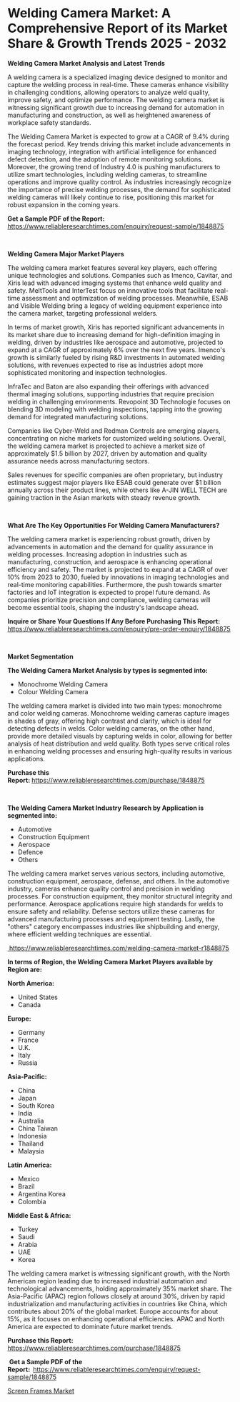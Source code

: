 <p><h1>Welding Camera Market: A Comprehensive Report of its Market Share & Growth Trends 2025 - 2032</h1></p><p><strong>Welding Camera Market Analysis and Latest Trends</strong></p>
<p><p>A welding camera is a specialized imaging device designed to monitor and capture the welding process in real-time. These cameras enhance visibility in challenging conditions, allowing operators to analyze weld quality, improve safety, and optimize performance. The welding camera market is witnessing significant growth due to increasing demand for automation in manufacturing and construction, as well as heightened awareness of workplace safety standards. </p><p>The Welding Camera Market is expected to grow at a CAGR of 9.4% during the forecast period. Key trends driving this market include advancements in imaging technology, integration with artificial intelligence for enhanced defect detection, and the adoption of remote monitoring solutions. Moreover, the growing trend of Industry 4.0 is pushing manufacturers to utilize smart technologies, including welding cameras, to streamline operations and improve quality control. As industries increasingly recognize the importance of precise welding processes, the demand for sophisticated welding cameras will likely continue to rise, positioning this market for robust expansion in the coming years.</p></p>
<p><strong>Get a Sample PDF of the Report:&nbsp;</strong> <a href="https://www.reliableresearchtimes.com/enquiry/request-sample/1848875?utm_campaign=2203&utm_medium=2&utm_source=Github&utm_content=ia&utm_term=11042025&utm_id=welding-camera">https://www.reliableresearchtimes.com/enquiry/request-sample/1848875</a></p>
<p>&nbsp;</p>
<p><strong>Welding Camera Major Market Players</strong></p>
<p><p>The welding camera market features several key players, each offering unique technologies and solutions. Companies such as Imenco, Cavitar, and Xiris lead with advanced imaging systems that enhance weld quality and safety. MeltTools and InterTest focus on innovative tools that facilitate real-time assessment and optimization of welding processes. Meanwhile, ESAB and Visible Welding bring a legacy of welding equipment experience into the camera market, targeting professional welders.</p><p>In terms of market growth, Xiris has reported significant advancements in its market share due to increasing demand for high-definition imaging in welding, driven by industries like aerospace and automotive, projected to expand at a CAGR of approximately 6% over the next five years. Imenco's growth is similarly fueled by rising R&D investments in automated welding solutions, with revenues expected to rise as industries adopt more sophisticated monitoring and inspection technologies.</p><p>InfraTec and Baton are also expanding their offerings with advanced thermal imaging solutions, supporting industries that require precision welding in challenging environments. Revopoint 3D Technologie focuses on blending 3D modeling with welding inspections, tapping into the growing demand for integrated manufacturing solutions.</p><p>Companies like Cyber-Weld and Redman Controls are emerging players, concentrating on niche markets for customized welding solutions. Overall, the welding camera market is projected to achieve a market size of approximately $1.5 billion by 2027, driven by automation and quality assurance needs across manufacturing sectors.</p><p>Sales revenues for specific companies are often proprietary, but industry estimates suggest major players like ESAB could generate over $1 billion annually across their product lines, while others like A-JIN WELL TECH are gaining traction in the Asian markets with steady revenue growth.</p></p>
<p>&nbsp;</p>
<p><strong>What Are The Key Opportunities For Welding Camera Manufacturers?</strong></p>
<p><p>The welding camera market is experiencing robust growth, driven by advancements in automation and the demand for quality assurance in welding processes. Increasing adoption in industries such as manufacturing, construction, and aerospace is enhancing operational efficiency and safety. The market is projected to expand at a CAGR of over 10% from 2023 to 2030, fueled by innovations in imaging technologies and real-time monitoring capabilities. Furthermore, the push towards smarter factories and IoT integration is expected to propel future demand. As companies prioritize precision and compliance, welding cameras will become essential tools, shaping the industry's landscape ahead.</p></p>
<p><strong>Inquire or Share Your Questions If Any Before Purchasing This Report:</strong> <a href="https://www.reliableresearchtimes.com/enquiry/pre-order-enquiry/1848875?utm_campaign=2203&utm_medium=2&utm_source=Github&utm_content=ia&utm_term=11042025&utm_id=welding-camera">https://www.reliableresearchtimes.com/enquiry/pre-order-enquiry/1848875</a></p>
<p>&nbsp;</p>
<p><strong>Market Segmentation</strong></p>
<p><strong>The Welding Camera Market Analysis by types is segmented into:</strong></p>
<p><ul><li>Monochrome Welding Camera</li><li>Colour Welding Camera</li></ul></p>
<p><p>The welding camera market is divided into two main types: monochrome and color welding cameras. Monochrome welding cameras capture images in shades of gray, offering high contrast and clarity, which is ideal for detecting defects in welds. Color welding cameras, on the other hand, provide more detailed visuals by capturing welds in color, allowing for better analysis of heat distribution and weld quality. Both types serve critical roles in enhancing welding processes and ensuring high-quality results in various applications.</p></p>
<p><strong>Purchase this Report:&nbsp;</strong><a href="https://www.reliableresearchtimes.com/purchase/1848875?utm_campaign=2203&utm_medium=2&utm_source=Github&utm_content=ia&utm_term=11042025&utm_id=welding-camera">https://www.reliableresearchtimes.com/purchase/1848875</a></p>
<p>&nbsp;</p>
<p><strong>The Welding Camera Market Industry Research by Application is segmented into:</strong></p>
<p><ul><li>Automotive</li><li>Construction Equipment</li><li>Aerospace</li><li>Defence</li><li>Others</li></ul></p>
<p><p>The welding camera market serves various sectors, including automotive, construction equipment, aerospace, defense, and others. In the automotive industry, cameras enhance quality control and precision in welding processes. For construction equipment, they monitor structural integrity and performance. Aerospace applications require high standards for welds to ensure safety and reliability. Defense sectors utilize these cameras for advanced manufacturing processes and equipment testing. Lastly, the "others" category encompasses industries like shipbuilding and energy, where efficient welding techniques are essential.</p></p>
<p><a href="https://www.reliableresearchtimes.com/welding-camera-market-r1848875?utm_campaign=2203&utm_medium=2&utm_source=Github&utm_content=ia&utm_term=11042025&utm_id=welding-camera">&nbsp;https://www.reliableresearchtimes.com/welding-camera-market-r1848875</a></p>
<p><strong>In terms of Region, the Welding Camera Market Players available by Region are:</strong></p>
<p>
    <p> <strong> North America: </strong>
        <ul>
            <li>United States</li>
            <li>Canada</li>
        </ul>
        </p> 
    <p> <strong> Europe: </strong>
        <ul>
            <li>Germany</li>
            <li>France</li>
            <li>U.K.</li>
            <li>Italy</li>
            <li>Russia</li>
        </ul>
        </p> 
    <p> <strong> Asia-Pacific: </strong>
        <ul>
            <li>China</li>
            <li>Japan</li>
            <li>South Korea</li>
            <li>India</li>
            <li>Australia</li>
            <li>China Taiwan</li>
            <li>Indonesia</li>
            <li>Thailand</li>
            <li>Malaysia</li>
        </ul>
        </p> 
    <p> <strong> Latin America: </strong>
        <ul>
            <li>Mexico</li>
            <li>Brazil</li>
            <li>Argentina Korea</li>
            <li>Colombia</li>
        </ul>
        </p> 
    <p> <strong> Middle East & Africa: </strong>
        <ul>
            <li>Turkey</li>
            <li>Saudi</li>
            <li>Arabia</li>
            <li>UAE</li>
            <li>Korea</li>
        </ul>
    </p>
    </p>
<p><p>The welding camera market is witnessing significant growth, with the North American region leading due to increased industrial automation and technological advancements, holding approximately 35% market share. The Asia-Pacific (APAC) region follows closely at around 30%, driven by rapid industrialization and manufacturing activities in countries like China, which contributes about 20% of the global market. Europe accounts for about 15%, as it focuses on enhancing operational efficiencies. APAC and North America are expected to dominate future market trends.</p></p>
<p><strong>Purchase this Report: </strong><a href="https://www.reliableresearchtimes.com/purchase/1848875?utm_campaign=2203&utm_medium=2&utm_source=Github&utm_content=ia&utm_term=11042025&utm_id=welding-camera">https://www.reliableresearchtimes.com/purchase/1848875</a></p>
<p>&nbsp;<strong>Get a Sample PDF of the Report:&nbsp;&nbsp;</strong><a href="https://www.reliableresearchtimes.com/enquiry/request-sample/1848875?utm_campaign=2203&utm_medium=2&utm_source=Github&utm_content=ia&utm_term=11042025&utm_id=welding-camera">https://www.reliableresearchtimes.com/enquiry/request-sample/1848875</a></p>
<p><strong></strong></p>
<p><p><a href="https://github.com/ziringebrur1/Market-Research-Report-List-1/blob/main/screen-frames-market.md?utm_campaign=2203&utm_medium=2&utm_source=Github&utm_content=ia&utm_term=11042025&utm_id=welding-camera">Screen Frames Market</a></p></p>